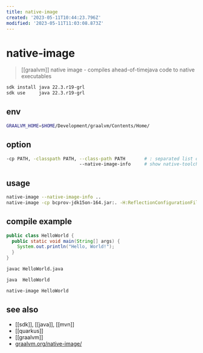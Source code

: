 ```yaml
---
title: native-image
created: '2023-05-11T10:44:23.796Z'
modified: '2023-05-11T11:03:08.873Z'
---
```


# native-image

> [[graalvm]] native image - compiles ahead-of-timejava code to native executables

```sh
sdk install java 22.3.r19-grl
sdk use     java 22.3.r19-grl
```

## env

```sh
GRAALVM_HOME=$HOME/Development/graalvm/Contents/Home/
```

## option

```sh
-cp PATH, -classpath PATH, --class-path PATH       # : separated list of directories, JAR archives, and ZIP archives to search for class files
                           --native-image-info     # show native-toolchain information and image-build settings
```

## usage

```sh
native-image --native-image-info ..
native-image -cp bcprov-jdk15on-164.jar:. -H:ReflectionConfigurationFiles=reflection-config.json test
```

## compile example

```java
public class HelloWorld {
  public static void main(String[] args) {
    System.out.println("Hello, World!");
  }
}
```

```sh
javac HelloWorld.java

java  HelloWorld

native-image HelloWorld
```

## see also

- [[sdk]], [[java]], [[mvn]]
- [[quarkus]]
- [[graalvm]]
- [graalvm.org/native-image/](https://www.graalvm.org/native-image/)
